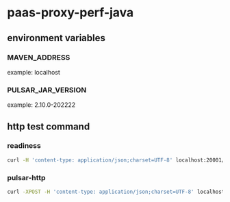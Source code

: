 # paas-proxy-perf-java
## environment variables
### MAVEN_ADDRESS
example: localhost
### PULSAR_JAR_VERSION
example: 2.10.0-202222
## http test command
### readiness
```bash
curl -H 'content-type: application/json;charset=UTF-8' localhost:20001/v1/readiness
```
### pulsar-http
```bash
curl -XPOST -H 'content-type: application/json;charset=UTF-8' localhost:20001/v1/pulsar/tenants/public/namespaces/default/topics/test/produce -d '{"msg":"xxx"}' -iv
```
